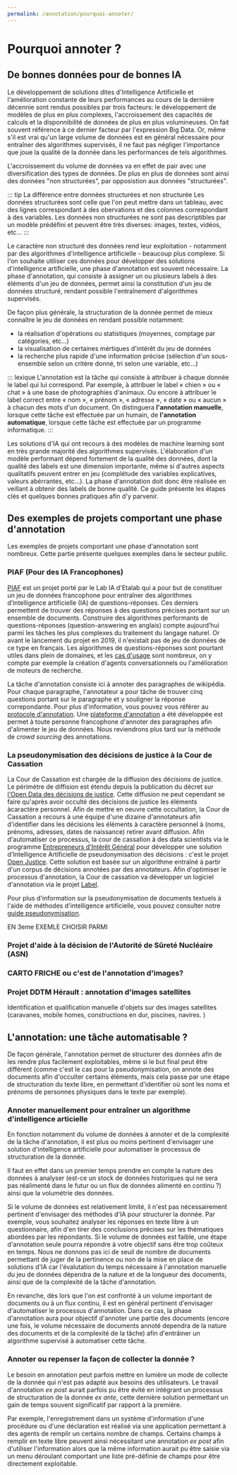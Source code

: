 ```yaml
---
permalink: /annotation/pourquoi-annoter/
---
```


# Pourquoi annoter ? 

## De bonnes données pour de bonnes IA 

Le développement de solutions dites d'Intelligence Artificielle et l'amélioration constante de leurs performances au cours de la dernière décennie sont rendus possibles par trois facteurs: le développement de modèles de plus en plus complexes, l'accroissement des capacités de calculs et la disponnibilité de données de  plus en plus volumineuses. On fait souvent référence à ce dernier facteur par l'expression Big Data. Or, même s'il est vrai qu'un large volume de données est en général nécessaire pour entraîner des algorithmes supervisés, il ne faut pas négliger l'importance que joue la qualité de la donnée dans les performances de tels algorithmes.

L'accroissement du volume de données va en effet de pair avec une diversification des types de données. De plus en plus de données sont ainsi des données "non structurées", par opposistion aux données "structurées". 

::: tip La différence entre données structurées et non structurée
Les données structurées sont celle que l'on peut mettre dans un tableau, avec des lignes correspondant à des obervations et des colonnes correspondant à des variables. Les données non structurées ne sont pas descriptibles par un modèle prédéfini et peuvent être très diverses: images, textes, vidéos, etc... 
:::

Le caractère non structuré des données rend leur exploitation - notamment par des algorithmes d'intelligence artificielle - beaucoup plus complexe. Si l'on souhaite utiliser ces données pour développer des solutions d'intelligence artificielle, une phase d'annotation est souvent nécessaire. La phase d'annotation, qui consiste à assigner un ou plusieurs labels à des éléments d'un jeu de données, permet ainsi la constitution d'un jeu de données structuré, rendant possible l'entraînement d'algorithmes supervisés. 

De façon plus générale, la structuration de la donnée permet de mieux connaître le jeu de données en rendant possible notamment: 
- la réalisation d'opérations ou statistiques (moyennes, comptage par catégories, etc...)
- la visualisation de certaines mértiques d'intérêt du jeu de données 
- la recherche plus rapide d'une information précise (sélection d'un sous-ensemble selon un critère donné, tri selon une variable, etc...)

::: lexique 
L'annotation est la tâche qui consiste à attribuer à chaque donnée le label qui lui correspond. Par exemple, à attribuer le label « chien » ou « chat » à une base de photographies d'animaux. Ou encore à attribuer le label correct entre « nom », « prénom », « adresse », « date » ou « aucun » à chacun des mots d'un document. On distinguera **l'annotation manuelle**, lorsque cette tâche est effectuée par un humain, de **l'annotation automatique**, lorsque cette tâche est effectuée par un programme informatique. 
::: 

Les solutions d'IA qui ont recours à des modèles de machine learning sont en très grande majorité des algorithmes supervisés. L'élaboration d'un modèle performant dépend fortement de la qualité des données, dont la qualité des labels est une dimension importante, même si d'autres aspects qualitatifs peuvent entrer en jeu (complétude des variables explicatives, valeurs abérrantes, etc...). La phase d'annotation doit donc être réalisée en veillant à obtenir des labels de bonne qualité. Ce guide présente les étapes clés et quelques bonnes pratiques afin d'y parvenir. 



## Des exemples de projets comportant une phase d'annotation 

Les exemples de projets comportant une phase d'annotation sont nombreux. Cette partie présente quelques exemples dans le secteur public. 

### PIAF (Pour des IA Francophones)

[PIAF](https://piaf.etalab.studio/) est un projet porté par le Lab IA d'Etalab qui a pour but de constituer un jeu de données francophone pour entraîner des algorithmes d’intelligence artificielle (IA) de questions-réponses. Ces derniers permettent de trouver des réponses à des questions précises portant sur un ensemble de documents. Construire des algorithmes performants de questions-réponses (question-answering en anglais) compte aujourd’hui parmi les tâches les plus complexes du traitement du langage naturel. Or avant le lancement du projet en 2019, il n'existait pas de jeu de données de ce type en français. Les algorithmes de questions-réponses sont pourtant utiles dans plein de domaines, et les [cas d'usage](https://piaf.etalab.studio/cas-usage/) sont nombreux, on y compte par exemple la création d'agents conversationnels ou l'amélioration de moteurs de recherche. 

La tâche d'annotation consiste ici à annoter des paragraphes de wikipédia. Pour chaque paragraphe, l'annotateur a pour tâche de trouver cinq questions portant sur le paragraphe et y souligner la réponse correpondante. Pour plus d'information, vous pouvez vous référer au [protocole d'annotation](https://piaf.etalab.studio/img/fr_protocol.pdf). Une [plateforme d'annotation](https://app.piaf.etalab.studio/signup/) a été développée est permet à toute personne francophone d'annoter des paragraphes afin d'alimenter le jeu de données. Nous reviendrons plus tard sur la méthode de *crowd sourcing* des annotations. 

 
### La pseudonymisation des décisions de justice à la Cour de Cassation  

La Cour de Cassation est chargée de la diffusion des décisions de justice. Le périmètre de diffision est étendu depuis la publication du décret sur [l'Open Data des décisions de justice](https://www.legifrance.gouv.fr/jo_pdf.do?id=JORFTEXT000042055251). Cette diffusion ne peut cependant se faire qu'après avoir occulté des décisions de justice les éléments àcaractère personnel. Afin de mettre en oeuvre cette occultation, la Cour de Cassation a recours à une équipe d'une dizaine d'annotateurs afin d'identifier dans les décisions les éléments à caractère personnel à (noms, prénoms, adresses, dates de naissance) retirer avant diffusion. Afin d'automatiser ce processus, la cour de cassation à des data scientists via le programme [Entrepreneurs d'Intérêt Général](https://entrepreneur-interet-general.etalab.gouv.fr/index.html) pour développer une solution d'Intelligence Artificielle de pseudonymisation des décisions : c'est le projet  [Open Justice](https://entrepreneur-interet-general.etalab.gouv.fr/defis/2019/openjustice.html). Cette solution est basée sur un algorithme entraîné à partir d'un corpus de décisions annotées par des annotateurs. Afin d'optimiser le processus d'annotation, la Cour de cassation va développer un logiciel d'annotation via le projet [Label](https://entrepreneur-interet-general.etalab.gouv.fr/defis/2020/label.html).

Pour plus d'information sur la pseudonymisation de documents textuels à l'aide de méthodes d'intelligence artificielle, vous pouvez consulter notre [guide pseudonymisation](https://guides.etalab.gouv.fr/pseudonymisation/#a-quoi-sert-ce-guide). 


EN 3eme EXEMLE CHOISIR PARMI

### Projet d'aide à la décision de l'Autorité de Sûreté Nucléaire (ASN) 
### CARTO FRICHE ou c'est de l'annotation d'images?
### Projet DDTM Hérault : annotation d'images satellites 
Identification et qualification manuelle d'objets sur des images satellites (caravanes, mobile 
homes, constructions en dur, piscines, navires. )

## L'annotation: une tâche automatisable ? 

De façon générale, l'annotation permet de structurer des données afin de les rendre plus facilement exploitables, même si le but final peut être différent (comme c'est le cas pour la pseudonymisation, on annote des documents afin d'occulter certains éléments, mais cela passe par une étape de structuration du texte libre, en permettant d'identifier où sont les noms et prénoms de personnes physiques  dans le texte par exemple). 


### Annoter manuellement pour entraîner un algorithme d'intelligence articielle 

En fonction notamment du volume de données à annoter et de la complexité de la tâche d'annotation, il est plus ou moins pertinent d'envisager une solution d'intelligence artificielle pour automatiser le processus de structuration de la donnée. 

Il faut en effet dans un premier temps prendre en compte la nature des données à analyser (est-ce un stock de données historiques qui ne sera pas réalimenté dans le futur ou un flux de données alimenté en continu ?) ainsi que la volumétrie des données. 

Si le volume de données est relativement limité, il n'est pas nécessairement pertinent d'envisager des méthodes d'IA pour structurer la donnée. Par exemple, vous souhaitez analyser les réponses en texte libre à un questionnaire, afin d'en tirer des conclusions précises sur les thématiques abordées par les répondants. Si le volume de données est faible, une étape d'annotation seule pourra répondre à votre objectif sans être trop coûteux en temps.  Nous ne donnons pas ici de seuil de nombre de documents permettant de juger de la pertinence ou non de la mise en place de solutions d'IA car l'évalutation du temps nécessaire à l'annotation manuelle du jeu de données dépendra de la nature et de la longueur des documents, ainsi que de la complexité de la tâche d'annotation. 

En revanche, dès lors que l'on est confronté à un volume important de documents ou à un flux continu, il est en général pertinent d'envisager d'automatiser le processus d'annotation. Dans ce cas, la phase d'annotation aura pour objectif d'annoter une partie des documents (encore une fois, le volume nécessaire de documents annoté dependra de la nature des documents et de la complexité de la tâche) afin d'entrâiner un algorithme supervisé à automatiser cette tâche. 


### Annoter ou repenser la façon de collecter la donnée ? 

Le besoin en annotation peut parfois mettre en lumière un mode de collecte de la donnée qui n'est pas adapté aux besoins des utilisateurs. Le travail d'annotation *ex post* aurait parfois pu être évité en intégrant un processus de structuration de la donnée *ex ante*, cette dernière solution permettant un gain de temps souvent significatif par rapport à la première. 

Par exemple, l'enregistrement dans un système d'information d'une procédure ou d'une déclaration est réalisé via une application permettant à des agents de remplir un certains nombre de champs. Certains champs à remplir en texte libre peuvent ainsi nécessitant une annotation *ex post* afin d'utiliser l'information alors que la même information aurait pu être saisie via un menu déroulant comportant une liste pré-définie de champs pour être directement exploitable. 






